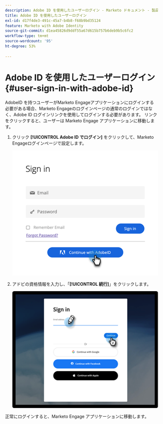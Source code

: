 ```yaml
---
description: Adobe ID を使用したユーザーログイン - Marketo ドキュメント - 製品ドキュメント
title: Adobe ID を使用したユーザーログイン
exl-id: d17f4de3-491c-45a7-b4b8-f68b9bd35124
feature: Marketo with Adobe Identity
source-git-commit: d1ea45826d9ddf55a67d615b757b6deb9b5c6fc2
workflow-type: tm+mt
source-wordcount: '95'
ht-degree: 53%

---
```


# Adobe ID を使用したユーザーログイン {#user-sign-in-with-adobe-id}

AdobeID を持つユーザーがMarketo Engageアプリケーションにログインする必要がある場合、Marketo Engageのログインページの通常のログインではなく、Adobe ID ログインリンクを使用してログインする必要があります。 リンクをクリックすると、ユーザーは Marketo Engage アプリケーションに移動します。

1. クリック **[!UICONTROL Adobe ID でログイン]** をクリックして、Marketo Engageログインページで設定します。

   ![](assets/user-sign-in-with-adobe-id-1.png)

1. アドビの資格情報を入力し、「**[!UICONTROL 続行]**」をクリックします。

   ![](assets/user-sign-in-with-adobe-id-2.png)

正常にログインすると、Marketo Engage アプリケーションに移動します。
